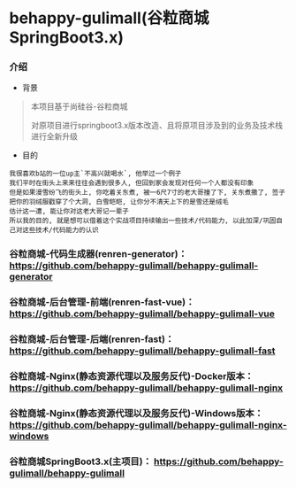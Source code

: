 # behappy-gulimall(谷粒商城 SpringBoot3.x)

### 介绍

- 背景

> 本项目基于尚硅谷-谷粒商城
> 
> 对原项目进行springboot3.x版本改造、且将原项目涉及到的业务及技术栈进行全新升级

- 目的

```
我很喜欢b站的一位up主`不高兴就喝水`, 他举过一个例子
我们平时在街头上来来往往会遇到很多人, 但回到家会发现对任何一个人都没有印象
但是如果漫雪纷飞的街头上, 你吃着关东煮, 被一6尺7寸的老大哥撞了下, 关东煮撒了, 签子把你的羽绒服戳穿了个大洞, 白雪皑皑, 让你分不清天上下的是雪还是绒毛
估计这一遭, 能让你对这老大哥记一辈子
所以我的目的, 就是想可以借着这个实战项目持续输出一些技术/代码能力, 以此加深/巩固自己对这些技术/代码能力的认识
```

### 谷粒商城-代码生成器(renren-generator)： https://github.com/behappy-gulimall/behappy-gulimall-generator

### 谷粒商城-后台管理-前端(renren-fast-vue)： https://github.com/behappy-gulimall/behappy-gulimall-vue

### 谷粒商城-后台管理-后端(renren-fast)： https://github.com/behappy-gulimall/behappy-gulimall-fast

### 谷粒商城-Nginx(静态资源代理以及服务反代)-Docker版本： https://github.com/behappy-gulimall/behappy-gulimall-nginx

### 谷粒商城-Nginx(静态资源代理以及服务反代)-Windows版本： https://github.com/behappy-gulimall/behappy-gulimall-nginx-windows

### 谷粒商城SpringBoot3.x(主项目)： https://github.com/behappy-gulimall/behappy-gulimall

